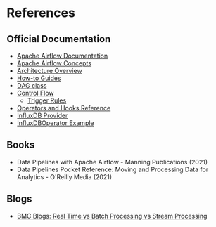 # References

## Official Documentation

- [Apache Airflow Documentation](https://airflow.apache.org/docs/apache-airflow/stable/index.html)
- [Apache Airflow Concepts](https://airflow.apache.org/docs/apache-airflow/stable/concepts/index.html)
- [Architecture Overview](https://airflow.apache.org/docs/apache-airflow/stable/concepts/overview.html)
- [How-to Guides](https://airflow.apache.org/docs/apache-airflow/stable/howto/index.html)
- [DAG class](https://airflow.apache.org/docs/apache-airflow/stable/_api/airflow/models/dag/index.html#airflow.models.dag.DAG)
- [Control Flow](https://airflow.apache.org/docs/apache-airflow/stable/concepts/dags.html#control-flow)
  - [Trigger Rules](https://airflow.apache.org/docs/apache-airflow/stable/concepts/dags.html#concepts-trigger-rules)
- [Operators and Hooks Reference](https://airflow.apache.org/docs/apache-airflow/stable/operators-and-hooks-ref.html)
- [InfluxDB Provider](https://airflow.apache.org/docs/apache-airflow-providers-influxdb/stable/index.html)
- [InfluxDBOperator Example](https://airflow.apache.org/docs/apache-airflow-providers-influxdb/stable/operators/index.html#howto-operator-influxdboperator)

## Books

- Data Pipelines with Apache Airflow - Manning Publications (2021)
- Data Pipelines Pocket Reference: Moving and Processing Data for Analytics - O'Reilly Media (2021)

## Blogs

- [BMC Blogs: Real Time vs Batch Processing vs Stream Processing](https://www.bmc.com/blogs/batch-processing-stream-processing-real-time/)
